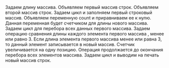 Задаем длину массива.
Объявляем первый массив строк.
Объявляем второй массив строк.
Задаем цикл и заполняем первый строковый массив.
Объявляем переменную count и приравниваем ее к нулю. Данная переменная будет счетчиком для длины нового массива.
Задаем цикл для перебора всех данных первого массива.
Задаем операцию сравнения длины каждого элемента первого массива , менее или равно 3.
Если длина элемента первого массива менее или равна 3, то данный элемент записывается в новый массив. Счетчик увеличивается на одну позицию.
Операция продолжается до окончания перебора всех элементов массива.
Задаем цикл и выводим на печать новый массив строк.